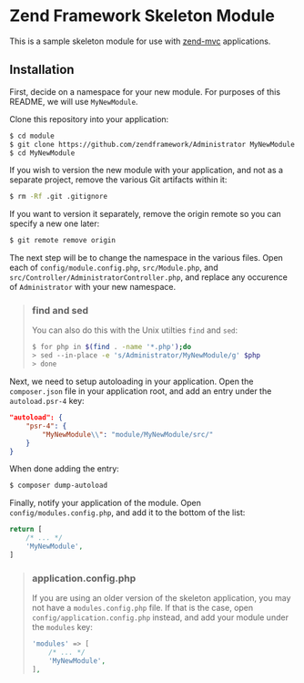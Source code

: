 # Zend Framework Skeleton Module

This is a sample skeleton module for use with
[zend-mvc](https://docs.zendframework.com/zend-mvc) applications.

## Installation

First, decide on a namespace for your new module. For purposes of this README,
we will use `MyNewModule`.

Clone this repository into your application:

```bash
$ cd module
$ git clone https://github.com/zendframework/Administrator MyNewModule
$ cd MyNewModule
```

If you wish to version the new module with your application, and not as a
separate project, remove the various Git artifacts within it:

```bash
$ rm -Rf .git .gitignore
```

If you want to version it separately, remove the origin remote so you can
specify a new one later:

```bash
$ git remote remove origin
```

The next step will be to change the namespace in the various files. Open each
of `config/module.config.php`, `src/Module.php`, and
`src/Controller/AdministratorController.php`, and replace any occurence of
`Administrator` with your new namespace.

> ### find and sed
>
> You can also do this  with the Unix utilties `find` and `sed`:
>
> ```bash
> $ for php in $(find . -name '*.php');do
> > sed --in-place -e 's/Administrator/MyNewModule/g' $php
> > done
> ```

Next, we need to setup autoloading in your application. Open the `composer.json`
file in your application root, and add an entry under the `autoload.psr-4` key:

```json
"autoload": {
    "psr-4": {
        "MyNewModule\\": "module/MyNewModule/src/"
    }
}
```

When done adding the entry:

```bash
$ composer dump-autoload
```

Finally, notify your application of the module. Open
`config/modules.config.php`, and add it to the bottom of the list:

```php
return [
    /* ... */
    'MyNewModule',
]
```

> ### application.config.php
>
> If you are using an older version of the skeleton application, you may not
> have a `modules.config.php` file. If that is the case, open `config/application.config.php`
> instead, and add your module under the `modules` key:
>
> ```php
> 'modules' => [
>     /* ... */
>     'MyNewModule',
> ],
> ```

